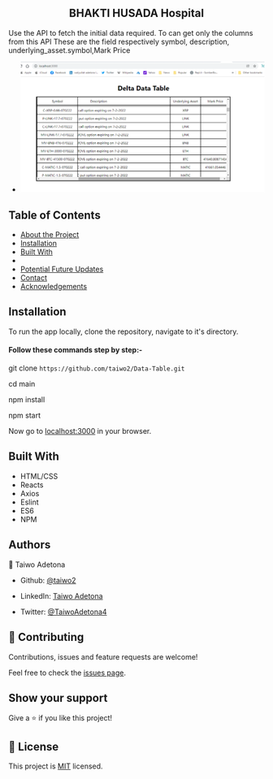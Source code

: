 
  <h2 align="center">BHAKTI HUSADA Hospital</h2>
  <p>Use the API to fetch the initial data required. To can get only the columns from this API 
These are the field  respectively symbol, description, underlying_asset.symbol,Mark Price 
</p>


* ![Home](./src/delta.png)


<!-- TABLE OF CONTENTS -->
## Table of Contents

* [About the Project](#about-the-project)
* [Installation](#installation)
* [Built With](#built-with)
*
* [Potential Future Updates](#potential-future-updates)
* [Contact](#authors)
* [Acknowledgements](#acknowledgments)


<!-- INSTALLATION -->

## Installation

To run the app locally, clone the repository, navigate to it's directory.

#### Follow these commands step by step:-


git clone `https://github.com/taiwo2/Data-Table.git`<br>

cd main <br>

npm install <br>

npm start <br>

Now go to [localhost:3000](http://localhost:3000) in your browser.


<!-- BUILD WITH -->

## Built With

- HTML/CSS
- Reacts
- Axios
- Eslint
- ES6
- NPM


## Authors
👤 Taiwo Adetona

- Github: [@taiwo2](https://github.com/taiwo2)

- LinkedIn: [Taiwo Adetona](https://www.linkedin.com/in/taiwo-adetona/)

- Twitter: [@TaiwoAdetona4](https://twitter.com/TaiwoAdetona4/)

<!-- acknowledgments -->

## 🤝 Contributing

Contributions, issues and feature requests are welcome!

Feel free to check the [issues page](issues/).

## Show your support

Give a ⭐️ if you like this project!

## 📝 License

This project is [MIT](https://opensource.org/licenses/MIT) licensed.